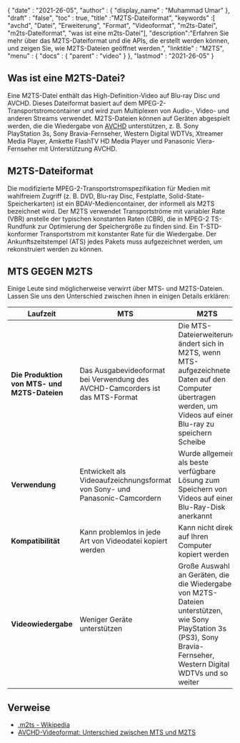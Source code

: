 {
  "date" : "2021-26-05",
  "author" : {
    "display_name" : "Muhammad Umar"
},
  "draft" : "false",
  "toc" : true,
  "title" :"M2TS-Dateiformat",
  "keywords" :[ "avchd", "Datei", "Erweiterung", "Format", "Videoformat", "m2ts-Datei", "m2ts-Dateiformat", "was ist eine m2ts-Datei"],
  "description":"Erfahren Sie mehr über das M2TS-Dateiformat und die APIs, die erstellt werden können, und zeigen Sie, wie M2TS-Dateien geöffnet werden.",
  "linktitle" : "M2TS",
  "menu" : {
    "docs" : {
      "parent" : "video"
}
},
  "lastmod" : "2021-26-05"
}

## Was ist eine M2TS-Datei? ##

Eine M2TS-Datei enthält das High-Definition-Video auf Blu-ray Disc und AVCHD. Dieses Dateiformat basiert auf dem MPEG-2-Transportstromcontainer und wird zum Multiplexen von Audio-, Video- und anderen Streams verwendet. M2TS-Dateien können auf Geräten abgespielt werden, die die Wiedergabe von [AVCHD](/de/video/avchd/) unterstützen, z. B. Sony PlayStation 3s, Sony Bravia-Fernseher, Western Digital WDTVs, Xtreamer Media Player, Amkette FlashTV HD Media Player und Panasonic Viera-Fernseher mit Unterstützung AVCHD.

## M2TS-Dateiformat
Die modifizierte MPEG-2-Transportstromspezifikation für Medien mit wahlfreiem Zugriff (z. B. DVD, Blu-ray Disc, Festplatte, Solid-State-Speicherkarten) ist ein BDAV-Mediencontainer, der informell als M2TS bezeichnet wird. Der M2TS verwendet Transportströme mit variabler Rate (VBR) anstelle der typischen konstanten Raten (CBR), die in MPEG-2 TS-Rundfunk zur Optimierung der Speichergröße zu finden sind. Ein T-STD-konformer Transportstrom mit konstanter Rate für die Wiedergabe. Der Ankunftszeitstempel (ATS) jedes Pakets muss aufgezeichnet werden, um rekonstruiert werden zu können.

## MTS GEGEN M2TS
Einige Leute sind möglicherweise verwirrt über MTS- und M2TS-Dateien. Lassen Sie uns den Unterschied zwischen ihnen in einigen Details erklären:

|Laufzeit|MTS|M2TS|
---|---|---|
|**Die Produktion von MTS- und M2TS-Dateien**|Das Ausgabevideoformat bei Verwendung des AVCHD-Camcorders ist das MTS-Format|Die MTS-Dateierweiterung ändert sich in M2TS, wenn MTS-aufgezeichnete Daten auf den Computer übertragen werden, um Videos auf einer Blu-ray zu speichern Scheibe|
|**Verwendung**|Entwickelt als Videoaufzeichnungsformat von Sony- und Panasonic-Camcordern|Wurde allgemein als beste verfügbare Lösung zum Speichern von Videos auf einer Blu-Ray-Disk anerkannt|
|**Kompatibilität**| Kann problemlos in jede Art von Videodatei kopiert werden|Kann nicht direkt auf Ihren Computer kopiert werden|
|**Videowiedergabe**| Weniger Geräte unterstützen| Große Auswahl an Geräten, die die Wiedergabe von M2TS-Dateien unterstützen, wie Sony PlayStation 3s (PS3), Sony Bravia-Fernseher, Western Digital WDTVs und so weiter|

## Verweise ##

- [.m2ts - Wikipedia](https://en.wikipedia.org/wiki/.m2ts)
- [AVCHD-Videoformat: Unterschied zwischen MTS und M2TS](https://www.videosolo.com/tutorials/mts-vs-m2ts.html)




